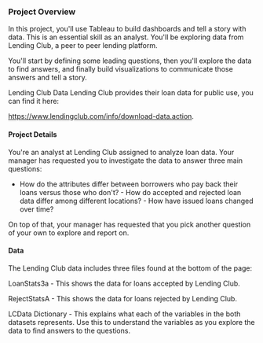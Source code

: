 ### Project Overview

In this project, you'll use Tableau to build dashboards and tell a story
with data. This is an essential skill as an analyst. You'll be exploring
data from Lending Club, a peer to peer lending platform.

You'll start by defining some leading questions, then you'll explore the
data to find answers, and finally build visualizations to communicate
those answers and tell a story.

Lending Club Data Lending Club provides their loan data for public use,
you can find it here:

https://www.lendingclub.com/info/download-data.action.

#### Project Details

You're an analyst at Lending Club assigned to analyze loan data. Your
manager has requested you to investigate the data to answer three main
questions:

- How do the attributes differ between borrowers who pay back their
loans versus those who don't? - How do accepted and rejected loan data
differ among different locations? - How have issued loans changed over
time?

On top of that, your manager has requested that you pick another
question of your own to explore and report on.

#### Data 

The Lending Club data includes three files found at the bottom of
the page:

LoanStats3a - This shows the data for loans accepted by Lending Club.

RejectStatsA - This shows the data for loans rejected by Lending Club.

LCData Dictionary - This explains what each of the variables in the both
datasets represents. Use this to understand the variables as you explore
the data to find answers to the questions.
